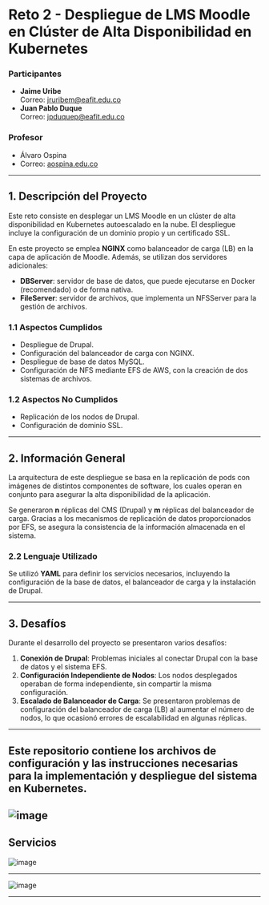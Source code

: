 # Reto 2 - Despliegue de LMS Moodle en Clúster de Alta Disponibilidad en Kubernetes

### Participantes
- **Jaime Uribe**  
  Correo: [jruribem@eafit.edu.co](mailto:jruribem@eafit.edu.co)
- **Juan Pablo Duque**  
  Correo: [jpduquep@eafit.edu.co](mailto:jpduquep@eafit.edu.co)

### Profesor
- Álvaro Ospina
- Correo: [aospina.edu.co](mailto:aospina@eafit.edu.co)

---

## 1. Descripción del Proyecto

Este reto consiste en desplegar un LMS Moodle en un clúster de alta disponibilidad en Kubernetes autoescalado en la nube. El despliegue incluye la configuración de un dominio propio y un certificado SSL.

En este proyecto se emplea **NGINX** como balanceador de carga (LB) en la capa de aplicación de Moodle. Además, se utilizan dos servidores adicionales:
- **DBServer**: servidor de base de datos, que puede ejecutarse en Docker (recomendado) o de forma nativa.
- **FileServer**: servidor de archivos, que implementa un NFSServer para la gestión de archivos.

### 1.1 Aspectos Cumplidos

- Despliegue de Drupal.
- Configuración del balanceador de carga con NGINX.
- Despliegue de base de datos MySQL.
- Configuración de NFS mediante EFS de AWS, con la creación de dos sistemas de archivos.

### 1.2 Aspectos No Cumplidos

- Replicación de los nodos de Drupal.
- Configuración de dominio SSL.

---

## 2. Información General

La arquitectura de este despliegue se basa en la replicación de pods con imágenes de distintos componentes de software, los cuales operan en conjunto para asegurar la alta disponibilidad de la aplicación.

Se generaron **n** réplicas del CMS (Drupal) y **m** réplicas del balanceador de carga. Gracias a los mecanismos de replicación de datos proporcionados por EFS, se asegura la consistencia de la información almacenada en el sistema.

### 2.2 Lenguaje Utilizado

Se utilizó **YAML** para definir los servicios necesarios, incluyendo la configuración de la base de datos, el balanceador de carga y la instalación de Drupal.

---

## 3. Desafíos

Durante el desarrollo del proyecto se presentaron varios desafíos:

1. **Conexión de Drupal**: Problemas iniciales al conectar Drupal con la base de datos y el sistema EFS.
2. **Configuración Independiente de Nodos**: Los nodos desplegados operaban de forma independiente, sin compartir la misma configuración.
3. **Escalado de Balanceador de Carga**: Se presentaron problemas de configuración del balanceador de carga (LB) al aumentar el número de nodos, lo que ocasionó errores de escalabilidad en algunas réplicas.

---

Este repositorio contiene los archivos de configuración y las instrucciones necesarias para la implementación y despliegue del sistema en Kubernetes.
---
![image](https://github.com/user-attachments/assets/a0aeab88-2dfa-4929-b739-ef2d73df245a)
---
## Servicios
![image](https://github.com/user-attachments/assets/d7ed791c-4665-4f3c-ab81-9b94ad641fa2)

---
![image](https://github.com/user-attachments/assets/caf475d3-07b4-4ed3-9712-a2f4a75f68e7)

---



